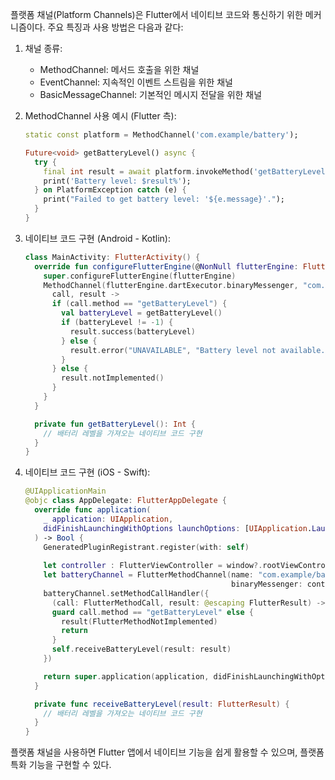 플랫폼 채널(Platform Channels)은 Flutter에서 네이티브 코드와 통신하기 위한 메커니즘이다. 주요 특징과 사용 방법은 다음과 같다:

1. 채널 종류:
   - MethodChannel: 메서드 호출을 위한 채널
   - EventChannel: 지속적인 이벤트 스트림을 위한 채널
   - BasicMessageChannel: 기본적인 메시지 전달을 위한 채널

2. MethodChannel 사용 예시 (Flutter 측):
   ```dart
   static const platform = MethodChannel('com.example/battery');

   Future<void> getBatteryLevel() async {
     try {
       final int result = await platform.invokeMethod('getBatteryLevel');
       print('Battery level: $result%');
     } on PlatformException catch (e) {
       print("Failed to get battery level: '${e.message}'.");
     }
   }
   ```

3. 네이티브 코드 구현 (Android - Kotlin):
   ```kotlin
   class MainActivity: FlutterActivity() {
     override fun configureFlutterEngine(@NonNull flutterEngine: FlutterEngine) {
       super.configureFlutterEngine(flutterEngine)
       MethodChannel(flutterEngine.dartExecutor.binaryMessenger, "com.example/battery").setMethodCallHandler {
         call, result ->
         if (call.method == "getBatteryLevel") {
           val batteryLevel = getBatteryLevel()
           if (batteryLevel != -1) {
             result.success(batteryLevel)
           } else {
             result.error("UNAVAILABLE", "Battery level not available.", null)
           }
         } else {
           result.notImplemented()
         }
       }
     }

     private fun getBatteryLevel(): Int {
       // 배터리 레벨을 가져오는 네이티브 코드 구현
     }
   }
   ```

4. 네이티브 코드 구현 (iOS - Swift):
   ```swift
   @UIApplicationMain
   @objc class AppDelegate: FlutterAppDelegate {
     override func application(
       _ application: UIApplication,
       didFinishLaunchingWithOptions launchOptions: [UIApplication.LaunchOptionsKey: Any]?
     ) -> Bool {
       GeneratedPluginRegistrant.register(with: self)
       
       let controller : FlutterViewController = window?.rootViewController as! FlutterViewController
       let batteryChannel = FlutterMethodChannel(name: "com.example/battery",
                                                 binaryMessenger: controller.binaryMessenger)
       batteryChannel.setMethodCallHandler({
         (call: FlutterMethodCall, result: @escaping FlutterResult) -> Void in
         guard call.method == "getBatteryLevel" else {
           result(FlutterMethodNotImplemented)
           return
         }
         self.receiveBatteryLevel(result: result)
       })

       return super.application(application, didFinishLaunchingWithOptions: launchOptions)
     }

     private func receiveBatteryLevel(result: FlutterResult) {
       // 배터리 레벨을 가져오는 네이티브 코드 구현
     }
   }
   ```

플랫폼 채널을 사용하면 Flutter 앱에서 네이티브 기능을 쉽게 활용할 수 있으며, 플랫폼 특화 기능을 구현할 수 있다.
